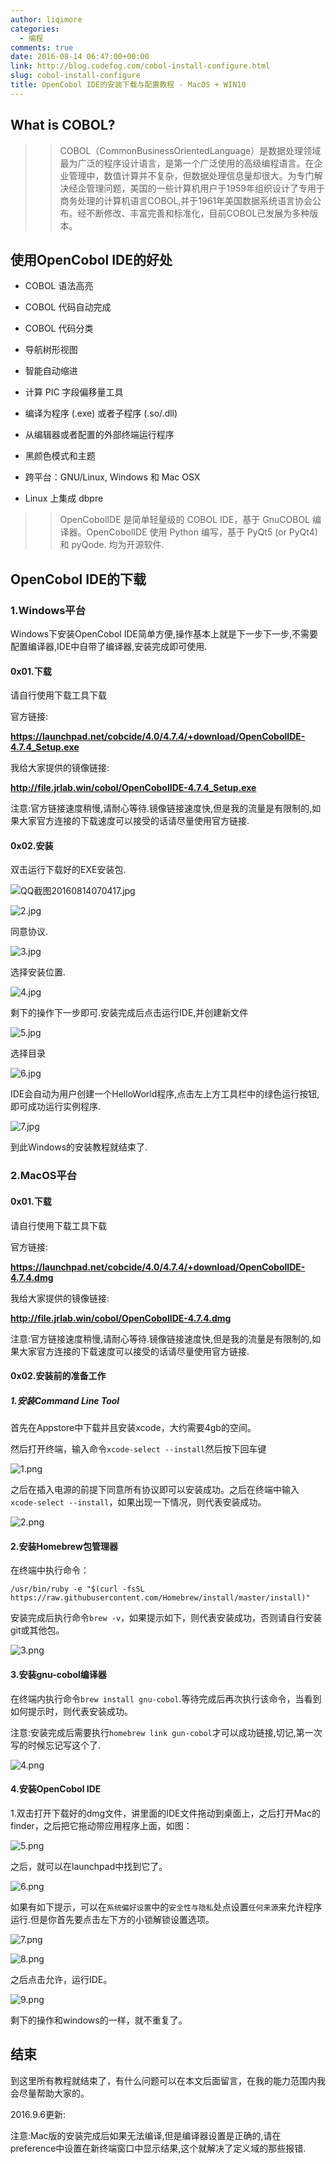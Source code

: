 ```yaml
---
author: liqimore
categories:
  - 编程
comments: true
date: 2016-08-14 06:47:00+00:00
link: http://blog.codefog.com/cobol-install-configure.html
slug: cobol-install-configure
title: OpenCobol IDE的安装下载与配置教程 - MacOS + WIN10
---
```



## What is COBOL?




<blockquote>

> 
> COBOL（CommonBusinessOrientedLanguage）是数据处理领域最为广泛的程序设计语言，是第一个广泛使用的高级编程语言。在企业管理中，数值计算并不复杂，但数据处理信息量却很大。为专门解决经企管理问题，美国的一些计算机用户于1959年组织设计了专用于商务处理的计算机语言COBOL,并于1961年美国数据系统语言协会公布。经不断修改、丰富完善和标准化，目前COBOL已发展为多种版本。
> 
> 
</blockquote>




## 使用OpenCobol IDE的好处






  * COBOL 语法高亮


  * COBOL 代码自动完成


  * COBOL 代码分类


  * 导航树形视图


  * 智能自动缩进


  * 计算 PIC 字段偏移量工具


  * 编译为程序 (.exe) 或者子程序 (.so/.dll)


  * 从编辑器或者配置的外部终端运行程序


  * 黑颜色模式和主题


  * 跨平台：GNU/Linux, Windows 和 Mac OSX


  * Linux 上集成 dbpre




<blockquote>

> 
> OpenCobolIDE 是简单轻量级的 COBOL IDE，基于 GnuCOBOL 编译器。OpenCobolIDE 使用 Python 编写，基于  PyQt5 (or PyQt4) 和 pyQode. 均为开源软件.
> 
> 
</blockquote>




## OpenCobol IDE的下载




### 1.Windows平台




Windows下安装OpenCobol IDE简单方便,操作基本上就是下一步下一步,不需要配置编译器,IDE中自带了编译器,安装完成即可使用.




#### 0x01.下载




请自行使用下载工具下载  

官方链接:  

**https://launchpad.net/cobcide/4.0/4.7.4/+download/OpenCobolIDE-4.7.4_Setup.exe**  

我给大家提供的镜像链接:  

**http://file.jrlab.win/cobol/OpenCobolIDE-4.7.4_Setup.exe**  

注意:官方链接速度稍慢,请耐心等待.镜像链接速度快,但是我的流量是有限制的,如果大家官方连接的下载速度可以接受的话请尽量使用官方链接.




#### 0x02.安装




双击运行下载好的EXE安装包.




![QQ截图20160814070417.jpg](http://old.timelovelife.com/usr/uploads/2016/08/2501080527.jpg)




![2.jpg](http://old.timelovelife.com/usr/uploads/2016/08/1365182242.jpg)




同意协议.




![3.jpg](http://old.timelovelife.com/usr/uploads/2016/08/1739003733.jpg)




选择安装位置.




![4.jpg](http://old.timelovelife.com/usr/uploads/2016/08/3204876106.jpg)




剩下的操作下一步即可.安装完成后点击运行IDE,并创建新文件  

![5.jpg](http://old.timelovelife.com/usr/uploads/2016/08/3627624376.jpg)




选择目录




![6.jpg](http://old.timelovelife.com/usr/uploads/2016/08/2124897636.jpg)




IDE会自动为用户创建一个HelloWorld程序,点击左上方工具栏中的绿色运行按钮,即可成功运行实例程序.




![7.jpg](http://old.timelovelife.com/usr/uploads/2016/08/1170820508.jpg)




到此Windows的安装教程就结束了.




### 2.MacOS平台




#### 0x01.下载




请自行使用下载工具下载  

官方链接:  

**https://launchpad.net/cobcide/4.0/4.7.4/+download/OpenCobolIDE-4.7.4.dmg**  

我给大家提供的镜像链接:  

**http://file.jrlab.win/cobol/OpenCobolIDE-4.7.4.dmg**  

注意:官方链接速度稍慢,请耐心等待.镜像链接速度快,但是我的流量是有限制的,如果大家官方连接的下载速度可以接受的话请尽量使用官方链接.




#### 0x02.安装前的准备工作




##### 1.安装Command Line Tool




首先在Appstore中下载并且安装xcode，大约需要4gb的空间。  

然后打开终端，输入命令`xcode-select --install`然后按下回车键




![1.png](http://old.timelovelife.com/usr/uploads/2016/08/1545078787.png)




之后在插入电源的前提下同意所有协议即可以安装成功。之后在终端中输入`xcode-select --install`，如果出现一下情况，则代表安装成功。




![2.png](http://old.timelovelife.com/usr/uploads/2016/08/555070068.png)




#### 2.安装Homebrew包管理器




在终端中执行命令：  

`/usr/bin/ruby -e "$(curl -fsSL https://raw.githubusercontent.com/Homebrew/install/master/install)"`  

安装完成后执行命令`brew -v`，如果提示如下，则代表安装成功，否则请自行安装git或其他包。




![3.png](http://old.timelovelife.com/usr/uploads/2016/08/3979870119.png)




#### 3.安装gnu-cobol编译器




在终端内执行命令`brew install gnu-cobol`.等待完成后再次执行该命令，当看到如何提示时，则代表安装成功。  

注意:安装完成后需要执行`homebrew link gun-cobol`才可以成功链接,切记,第一次写的时候忘记写这个了.




![4.png](http://old.timelovelife.com/usr/uploads/2016/08/2815963566.png)




#### 4.安装OpenCobol IDE




1.双击打开下载好的dmg文件，讲里面的IDE文件拖动到桌面上，之后打开Mac的finder，之后把它拖动带应用程序上面，如图：




![5.png](http://old.timelovelife.com/usr/uploads/2016/08/3108617362.png)




之后，就可以在launchpad中找到它了。




![6.png](http://old.timelovelife.com/usr/uploads/2016/08/3596599895.png)




如果有如下提示，可以在`系统偏好设置`中的`安全性与隐私`处点设置`任何来源`来允许程序运行.但是你首先要点击左下方的小锁解锁设置选项。




![7.png](http://old.timelovelife.com/usr/uploads/2016/08/2425531772.png)




![8.png](http://old.timelovelife.com/usr/uploads/2016/08/2489474309.png)




之后点击允许，运行IDE。




![9.png](http://old.timelovelife.com/usr/uploads/2016/08/2022535356.png)




剩下的操作和windows的一样，就不重复了。




## 结束




到这里所有教程就结束了，有什么问题可以在本文后面留言，在我的能力范围内我会尽量帮助大家的。




2016.9.6更新:  

注意:Mac版的安装完成后如果无法编译,但是编译器设置是正确的,请在preference中设置在新终端窗口中显示结果,这个就解决了定义域的那些报错.



